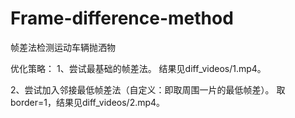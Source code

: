 # Frame-difference-method
帧差法检测运动车辆抛洒物

优化策略：
1、尝试最基础的帧差法。
   结果见diff_videos/1.mp4。
   
2、尝试加入邻接最低帧差法（自定义：即取周围一片的最低帧差）。
   取border=1，结果见diff_videos/2.mp4。
